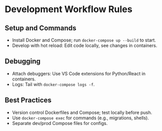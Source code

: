 # Development Workflow Rules

## Setup and Commands
- Install Docker and Compose; run `docker-compose up --build` to start.
- Develop with hot reload: Edit code locally, see changes in containers.

## Debugging
- Attach debuggers: Use VS Code extensions for Python/React in containers.
- Logs: Tail with `docker-compose logs -f`.

## Best Practices
- Version control Dockerfiles and Compose; test locally before push.
- Use `docker-compose exec` for commands (e.g., migrations, shells).
- Separate dev/prod Compose files for configs.